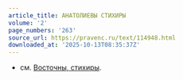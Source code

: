 ```yaml
---
article_title: АНАТОЛИЕВЫ СТИХИРЫ
volume: '2'
page_numbers: '263'
source_url: https://pravenc.ru/text/114948.html
downloaded_at: '2025-10-13T08:35:37Z'
---
```


- см. [Восточны, стихиры](<https://pravenc.ru/text/Восточны  стихиры.html>).
